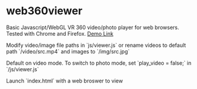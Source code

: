 # web360viewer

Basic Javascript/WebGL VR 360 video/photo player for web browsers. Tested with Chrome and Firefox.
[Demo Link](https://cdn.rawgit.com/felixtsao/oneVR_devel/master/viewer/index.html)
<p>
Modify video/image file paths in `js/viewer.js` or rename videos to default path `/video/src.mp4` and images to `/img/src.jpg`
<p>
Default on video mode. To switch to photo mode, set `play_video = false;` in `/js/viewer.js`
<p>
Launch `index.html` with a web broswer to view
